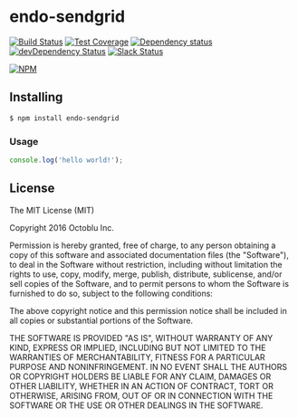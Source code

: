 # endo-sendgrid

[![Build Status](https://travis-ci.org/octoblu/endo-sendgrid.svg?branch=master)](https://travis-ci.org/octoblu/endo-sendgrid)
[![Test Coverage](https://codecov.io/gh/octoblu/endo-sendgrid/branch/master/graph/badge.svg)](https://codecov.io/gh/octoblu/endo-sendgrid)
[![Dependency status](http://img.shields.io/david/octoblu/endo-sendgrid.svg?style=flat)](https://david-dm.org/octoblu/endo-sendgrid)
[![devDependency Status](http://img.shields.io/david/dev/octoblu/endo-sendgrid.svg?style=flat)](https://david-dm.org/octoblu/endo-sendgrid#info=devDependencies)
[![Slack Status](http://community-slack.octoblu.com/badge.svg)](http://community-slack.octoblu.com)

[![NPM](https://nodei.co/npm/endo-sendgrid.svg?style=flat)](https://npmjs.org/package/endo-sendgrid)


## Installing

```bash
$ npm install endo-sendgrid
```

### Usage

```javascript
console.log('hello world!');
```

## License

The MIT License (MIT)

Copyright 2016 Octoblu Inc.

Permission is hereby granted, free of charge, to any person obtaining a copy
of this software and associated documentation files (the "Software"), to deal
in the Software without restriction, including without limitation the rights
to use, copy, modify, merge, publish, distribute, sublicense, and/or sell
copies of the Software, and to permit persons to whom the Software is
furnished to do so, subject to the following conditions:

The above copyright notice and this permission notice shall be included in
all copies or substantial portions of the Software.

THE SOFTWARE IS PROVIDED "AS IS", WITHOUT WARRANTY OF ANY KIND, EXPRESS OR
IMPLIED, INCLUDING BUT NOT LIMITED TO THE WARRANTIES OF MERCHANTABILITY,
FITNESS FOR A PARTICULAR PURPOSE AND NONINFRINGEMENT. IN NO EVENT SHALL THE
AUTHORS OR COPYRIGHT HOLDERS BE LIABLE FOR ANY CLAIM, DAMAGES OR OTHER
LIABILITY, WHETHER IN AN ACTION OF CONTRACT, TORT OR OTHERWISE, ARISING FROM,
OUT OF OR IN CONNECTION WITH THE SOFTWARE OR THE USE OR OTHER DEALINGS IN
THE SOFTWARE.
